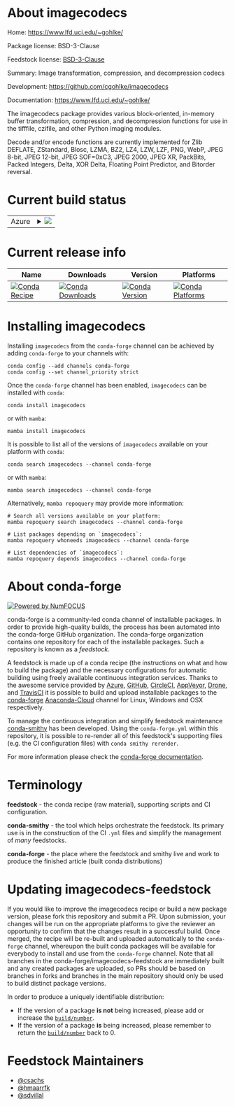 About imagecodecs
=================

Home: https://www.lfd.uci.edu/~gohlke/

Package license: BSD-3-Clause

Feedstock license: [BSD-3-Clause](https://github.com/conda-forge/imagecodecs-feedstock/blob/main/LICENSE.txt)

Summary: Image transformation, compression, and decompression codecs

Development: https://github.com/cgohlke/imagecodecs

Documentation: https://www.lfd.uci.edu/~gohlke/

The imagecodecs package provides various block-oriented, in-memory buffer
transformation, compression, and decompression functions for use in the
tifffile, czifile, and other Python imaging modules.

Decode and/or encode functions are currently implemented for Zlib DEFLATE,
ZStandard, Blosc, LZMA, BZ2, LZ4, LZW, LZF, PNG, WebP, JPEG 8-bit,
JPEG 12-bit, JPEG SOF=0xC3, JPEG 2000, JPEG XR, PackBits, Packed Integers,
Delta, XOR Delta, Floating Point Predictor, and Bitorder reversal.


Current build status
====================


<table>
    
  <tr>
    <td>Azure</td>
    <td>
      <details>
        <summary>
          <a href="https://dev.azure.com/conda-forge/feedstock-builds/_build/latest?definitionId=9925&branchName=main">
            <img src="https://dev.azure.com/conda-forge/feedstock-builds/_apis/build/status/imagecodecs-feedstock?branchName=main">
          </a>
        </summary>
        <table>
          <thead><tr><th>Variant</th><th>Status</th></tr></thead>
          <tbody><tr>
              <td>linux_64_numpy1.19python3.8.____cpython</td>
              <td>
                <a href="https://dev.azure.com/conda-forge/feedstock-builds/_build/latest?definitionId=9925&branchName=main">
                  <img src="https://dev.azure.com/conda-forge/feedstock-builds/_apis/build/status/imagecodecs-feedstock?branchName=main&jobName=linux&configuration=linux_64_numpy1.19python3.8.____cpython" alt="variant">
                </a>
              </td>
            </tr><tr>
              <td>linux_64_numpy1.19python3.9.____cpython</td>
              <td>
                <a href="https://dev.azure.com/conda-forge/feedstock-builds/_build/latest?definitionId=9925&branchName=main">
                  <img src="https://dev.azure.com/conda-forge/feedstock-builds/_apis/build/status/imagecodecs-feedstock?branchName=main&jobName=linux&configuration=linux_64_numpy1.19python3.9.____cpython" alt="variant">
                </a>
              </td>
            </tr><tr>
              <td>linux_64_numpy1.21python3.10.____cpython</td>
              <td>
                <a href="https://dev.azure.com/conda-forge/feedstock-builds/_build/latest?definitionId=9925&branchName=main">
                  <img src="https://dev.azure.com/conda-forge/feedstock-builds/_apis/build/status/imagecodecs-feedstock?branchName=main&jobName=linux&configuration=linux_64_numpy1.21python3.10.____cpython" alt="variant">
                </a>
              </td>
            </tr><tr>
              <td>linux_aarch64_numpy1.19python3.8.____cpython</td>
              <td>
                <a href="https://dev.azure.com/conda-forge/feedstock-builds/_build/latest?definitionId=9925&branchName=main">
                  <img src="https://dev.azure.com/conda-forge/feedstock-builds/_apis/build/status/imagecodecs-feedstock?branchName=main&jobName=linux&configuration=linux_aarch64_numpy1.19python3.8.____cpython" alt="variant">
                </a>
              </td>
            </tr><tr>
              <td>linux_aarch64_numpy1.19python3.9.____cpython</td>
              <td>
                <a href="https://dev.azure.com/conda-forge/feedstock-builds/_build/latest?definitionId=9925&branchName=main">
                  <img src="https://dev.azure.com/conda-forge/feedstock-builds/_apis/build/status/imagecodecs-feedstock?branchName=main&jobName=linux&configuration=linux_aarch64_numpy1.19python3.9.____cpython" alt="variant">
                </a>
              </td>
            </tr><tr>
              <td>linux_aarch64_numpy1.21python3.10.____cpython</td>
              <td>
                <a href="https://dev.azure.com/conda-forge/feedstock-builds/_build/latest?definitionId=9925&branchName=main">
                  <img src="https://dev.azure.com/conda-forge/feedstock-builds/_apis/build/status/imagecodecs-feedstock?branchName=main&jobName=linux&configuration=linux_aarch64_numpy1.21python3.10.____cpython" alt="variant">
                </a>
              </td>
            </tr><tr>
              <td>linux_ppc64le_numpy1.19python3.8.____cpython</td>
              <td>
                <a href="https://dev.azure.com/conda-forge/feedstock-builds/_build/latest?definitionId=9925&branchName=main">
                  <img src="https://dev.azure.com/conda-forge/feedstock-builds/_apis/build/status/imagecodecs-feedstock?branchName=main&jobName=linux&configuration=linux_ppc64le_numpy1.19python3.8.____cpython" alt="variant">
                </a>
              </td>
            </tr><tr>
              <td>linux_ppc64le_numpy1.19python3.9.____cpython</td>
              <td>
                <a href="https://dev.azure.com/conda-forge/feedstock-builds/_build/latest?definitionId=9925&branchName=main">
                  <img src="https://dev.azure.com/conda-forge/feedstock-builds/_apis/build/status/imagecodecs-feedstock?branchName=main&jobName=linux&configuration=linux_ppc64le_numpy1.19python3.9.____cpython" alt="variant">
                </a>
              </td>
            </tr><tr>
              <td>linux_ppc64le_numpy1.21python3.10.____cpython</td>
              <td>
                <a href="https://dev.azure.com/conda-forge/feedstock-builds/_build/latest?definitionId=9925&branchName=main">
                  <img src="https://dev.azure.com/conda-forge/feedstock-builds/_apis/build/status/imagecodecs-feedstock?branchName=main&jobName=linux&configuration=linux_ppc64le_numpy1.21python3.10.____cpython" alt="variant">
                </a>
              </td>
            </tr><tr>
              <td>osx_64_numpy1.19python3.8.____cpython</td>
              <td>
                <a href="https://dev.azure.com/conda-forge/feedstock-builds/_build/latest?definitionId=9925&branchName=main">
                  <img src="https://dev.azure.com/conda-forge/feedstock-builds/_apis/build/status/imagecodecs-feedstock?branchName=main&jobName=osx&configuration=osx_64_numpy1.19python3.8.____cpython" alt="variant">
                </a>
              </td>
            </tr><tr>
              <td>osx_64_numpy1.19python3.9.____cpython</td>
              <td>
                <a href="https://dev.azure.com/conda-forge/feedstock-builds/_build/latest?definitionId=9925&branchName=main">
                  <img src="https://dev.azure.com/conda-forge/feedstock-builds/_apis/build/status/imagecodecs-feedstock?branchName=main&jobName=osx&configuration=osx_64_numpy1.19python3.9.____cpython" alt="variant">
                </a>
              </td>
            </tr><tr>
              <td>osx_64_numpy1.21python3.10.____cpython</td>
              <td>
                <a href="https://dev.azure.com/conda-forge/feedstock-builds/_build/latest?definitionId=9925&branchName=main">
                  <img src="https://dev.azure.com/conda-forge/feedstock-builds/_apis/build/status/imagecodecs-feedstock?branchName=main&jobName=osx&configuration=osx_64_numpy1.21python3.10.____cpython" alt="variant">
                </a>
              </td>
            </tr><tr>
              <td>osx_arm64_numpy1.19python3.8.____cpython</td>
              <td>
                <a href="https://dev.azure.com/conda-forge/feedstock-builds/_build/latest?definitionId=9925&branchName=main">
                  <img src="https://dev.azure.com/conda-forge/feedstock-builds/_apis/build/status/imagecodecs-feedstock?branchName=main&jobName=osx&configuration=osx_arm64_numpy1.19python3.8.____cpython" alt="variant">
                </a>
              </td>
            </tr><tr>
              <td>osx_arm64_numpy1.19python3.9.____cpython</td>
              <td>
                <a href="https://dev.azure.com/conda-forge/feedstock-builds/_build/latest?definitionId=9925&branchName=main">
                  <img src="https://dev.azure.com/conda-forge/feedstock-builds/_apis/build/status/imagecodecs-feedstock?branchName=main&jobName=osx&configuration=osx_arm64_numpy1.19python3.9.____cpython" alt="variant">
                </a>
              </td>
            </tr><tr>
              <td>osx_arm64_numpy1.21python3.10.____cpython</td>
              <td>
                <a href="https://dev.azure.com/conda-forge/feedstock-builds/_build/latest?definitionId=9925&branchName=main">
                  <img src="https://dev.azure.com/conda-forge/feedstock-builds/_apis/build/status/imagecodecs-feedstock?branchName=main&jobName=osx&configuration=osx_arm64_numpy1.21python3.10.____cpython" alt="variant">
                </a>
              </td>
            </tr><tr>
              <td>win_64_numpy1.19python3.8.____cpython</td>
              <td>
                <a href="https://dev.azure.com/conda-forge/feedstock-builds/_build/latest?definitionId=9925&branchName=main">
                  <img src="https://dev.azure.com/conda-forge/feedstock-builds/_apis/build/status/imagecodecs-feedstock?branchName=main&jobName=win&configuration=win_64_numpy1.19python3.8.____cpython" alt="variant">
                </a>
              </td>
            </tr><tr>
              <td>win_64_numpy1.19python3.9.____cpython</td>
              <td>
                <a href="https://dev.azure.com/conda-forge/feedstock-builds/_build/latest?definitionId=9925&branchName=main">
                  <img src="https://dev.azure.com/conda-forge/feedstock-builds/_apis/build/status/imagecodecs-feedstock?branchName=main&jobName=win&configuration=win_64_numpy1.19python3.9.____cpython" alt="variant">
                </a>
              </td>
            </tr><tr>
              <td>win_64_numpy1.21python3.10.____cpython</td>
              <td>
                <a href="https://dev.azure.com/conda-forge/feedstock-builds/_build/latest?definitionId=9925&branchName=main">
                  <img src="https://dev.azure.com/conda-forge/feedstock-builds/_apis/build/status/imagecodecs-feedstock?branchName=main&jobName=win&configuration=win_64_numpy1.21python3.10.____cpython" alt="variant">
                </a>
              </td>
            </tr>
          </tbody>
        </table>
      </details>
    </td>
  </tr>
</table>

Current release info
====================

| Name | Downloads | Version | Platforms |
| --- | --- | --- | --- |
| [![Conda Recipe](https://img.shields.io/badge/recipe-imagecodecs-green.svg)](https://anaconda.org/conda-forge/imagecodecs) | [![Conda Downloads](https://img.shields.io/conda/dn/conda-forge/imagecodecs.svg)](https://anaconda.org/conda-forge/imagecodecs) | [![Conda Version](https://img.shields.io/conda/vn/conda-forge/imagecodecs.svg)](https://anaconda.org/conda-forge/imagecodecs) | [![Conda Platforms](https://img.shields.io/conda/pn/conda-forge/imagecodecs.svg)](https://anaconda.org/conda-forge/imagecodecs) |

Installing imagecodecs
======================

Installing `imagecodecs` from the `conda-forge` channel can be achieved by adding `conda-forge` to your channels with:

```
conda config --add channels conda-forge
conda config --set channel_priority strict
```

Once the `conda-forge` channel has been enabled, `imagecodecs` can be installed with `conda`:

```
conda install imagecodecs
```

or with `mamba`:

```
mamba install imagecodecs
```

It is possible to list all of the versions of `imagecodecs` available on your platform with `conda`:

```
conda search imagecodecs --channel conda-forge
```

or with `mamba`:

```
mamba search imagecodecs --channel conda-forge
```

Alternatively, `mamba repoquery` may provide more information:

```
# Search all versions available on your platform:
mamba repoquery search imagecodecs --channel conda-forge

# List packages depending on `imagecodecs`:
mamba repoquery whoneeds imagecodecs --channel conda-forge

# List dependencies of `imagecodecs`:
mamba repoquery depends imagecodecs --channel conda-forge
```


About conda-forge
=================

[![Powered by
NumFOCUS](https://img.shields.io/badge/powered%20by-NumFOCUS-orange.svg?style=flat&colorA=E1523D&colorB=007D8A)](https://numfocus.org)

conda-forge is a community-led conda channel of installable packages.
In order to provide high-quality builds, the process has been automated into the
conda-forge GitHub organization. The conda-forge organization contains one repository
for each of the installable packages. Such a repository is known as a *feedstock*.

A feedstock is made up of a conda recipe (the instructions on what and how to build
the package) and the necessary configurations for automatic building using freely
available continuous integration services. Thanks to the awesome service provided by
[Azure](https://azure.microsoft.com/en-us/services/devops/), [GitHub](https://github.com/),
[CircleCI](https://circleci.com/), [AppVeyor](https://www.appveyor.com/),
[Drone](https://cloud.drone.io/welcome), and [TravisCI](https://travis-ci.com/)
it is possible to build and upload installable packages to the
[conda-forge](https://anaconda.org/conda-forge) [Anaconda-Cloud](https://anaconda.org/)
channel for Linux, Windows and OSX respectively.

To manage the continuous integration and simplify feedstock maintenance
[conda-smithy](https://github.com/conda-forge/conda-smithy) has been developed.
Using the ``conda-forge.yml`` within this repository, it is possible to re-render all of
this feedstock's supporting files (e.g. the CI configuration files) with ``conda smithy rerender``.

For more information please check the [conda-forge documentation](https://conda-forge.org/docs/).

Terminology
===========

**feedstock** - the conda recipe (raw material), supporting scripts and CI configuration.

**conda-smithy** - the tool which helps orchestrate the feedstock.
                   Its primary use is in the construction of the CI ``.yml`` files
                   and simplify the management of *many* feedstocks.

**conda-forge** - the place where the feedstock and smithy live and work to
                  produce the finished article (built conda distributions)


Updating imagecodecs-feedstock
==============================

If you would like to improve the imagecodecs recipe or build a new
package version, please fork this repository and submit a PR. Upon submission,
your changes will be run on the appropriate platforms to give the reviewer an
opportunity to confirm that the changes result in a successful build. Once
merged, the recipe will be re-built and uploaded automatically to the
`conda-forge` channel, whereupon the built conda packages will be available for
everybody to install and use from the `conda-forge` channel.
Note that all branches in the conda-forge/imagecodecs-feedstock are
immediately built and any created packages are uploaded, so PRs should be based
on branches in forks and branches in the main repository should only be used to
build distinct package versions.

In order to produce a uniquely identifiable distribution:
 * If the version of a package **is not** being increased, please add or increase
   the [``build/number``](https://docs.conda.io/projects/conda-build/en/latest/resources/define-metadata.html#build-number-and-string).
 * If the version of a package **is** being increased, please remember to return
   the [``build/number``](https://docs.conda.io/projects/conda-build/en/latest/resources/define-metadata.html#build-number-and-string)
   back to 0.

Feedstock Maintainers
=====================

* [@csachs](https://github.com/csachs/)
* [@hmaarrfk](https://github.com/hmaarrfk/)
* [@sdvillal](https://github.com/sdvillal/)


